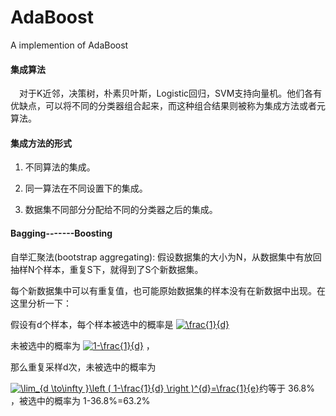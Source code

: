 # AdaBoost
A implemention of AdaBoost
#### 集成算法

&emsp;对于K近邻，决策树，朴素贝叶斯，Logistic回归，SVM支持向量机。他们各有优缺点，可以将不同的分类器组合起来，而这种组合结果则被称为集成方法或者元算法。

#### 集成方法的形式

1. 不同算法的集成。

2. 同一算法在不同设置下的集成。

3. 数据集不同部分分配给不同的分类器之后的集成。

#### Bagging-------Boosting

自举汇聚法(bootstrap aggregating): 假设数据集的大小为N，从数据集中有放回抽样N个样本，重复S下，就得到了S个新数据集。

每个新数据集中可以有重复值，也可能原始数据集的样本没有在新数据中出现。在这里分析一下：

假设有d个样本，每个样本被选中的概率是 <a href="http://www.codecogs.com/eqnedit.php?latex=\frac{1}{d}" target="_blank"><img src="http://latex.codecogs.com/gif.latex?\frac{1}{d}" title="\frac{1}{d}" /></a>

 未被选中的概率为
 <a href="http://www.codecogs.com/eqnedit.php?latex=1-\frac{1}{d}" target="_blank"><img src="http://latex.codecogs.com/gif.latex?1-\frac{1}{d}" title="1-\frac{1}{d}" /></a>  ，

 那么重复采样d次，未被选中的概率为

 <a href="http://www.codecogs.com/eqnedit.php?latex=\lim_{d&space;\to\infty&space;}\left&space;(&space;1-\frac{1}{d}&space;\right&space;)^{d}=\frac{1}{e}" target="_blank"><img src="http://latex.codecogs.com/gif.latex?\lim_{d&space;\to\infty&space;}\left&space;(&space;1-\frac{1}{d}&space;\right&space;)^{d}=\frac{1}{e}" title="\lim_{d \to\infty }\left ( 1-\frac{1}{d} \right )^{d}=\frac{1}{e}" /></a>约等于 36.8% ，被选中的概率为 1-36.8%=63.2%
